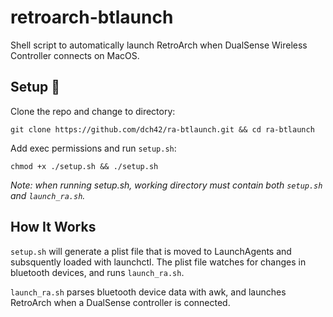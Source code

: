 # retroarch-btlaunch
Shell script to automatically launch RetroArch when DualSense Wireless Controller connects on MacOS. 

## Setup 🔧

Clone the repo and change to directory:

~~~
git clone https://github.com/dch42/ra-btlaunch.git && cd ra-btlaunch
~~~

Add exec permissions and run `setup.sh`:

~~~
chmod +x ./setup.sh && ./setup.sh
~~~

*Note: when running setup.sh, working directory must contain both `setup.sh` and `launch_ra.sh`.*

## How It Works

`setup.sh` will generate a plist file that is moved to LaunchAgents and subsquently loaded with launchctl. The plist file watches for changes in bluetooth devices, and runs `launch_ra.sh`.

`launch_ra.sh` parses bluetooth device data with awk, and launches RetroArch when a DualSense controller is connected.
